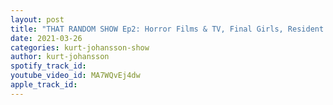 ```yaml
---
layout: post
title: "THAT RANDOM SHOW Ep2: Horror Films & TV, Final Girls, Resident Evil, Walking  Dead, Chucky & More"
date: 2021-03-26
categories: kurt-johansson-show
author: kurt-johansson
spotify_track_id: 
youtube_video_id: MA7WQvEj4dw
apple_track_id: 
---
```

